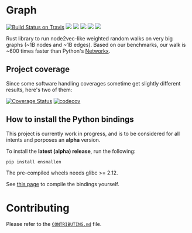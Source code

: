 # Graph
[![Build Status on Travis](https://travis-ci.org/LucaCappelletti94/ensmallen.svg?branch=master)](https://travis-ci.org/github/LucaCappelletti94/ensmallen) [![](https://img.shields.io/badge/rust-nightly-orange)](https://github.com/LucaCappelletti94/ensmallen/tree/master/graph) [![](https://img.shields.io/badge/python-3.5%20%7C%203.6%20%7C%203.7%20%7C%203.8%20%7C%203.9-blue)](https://github.com/LucaCappelletti94/ensmallen/tree/master/bindings/python) ![](https://img.shields.io/badge/platform-linux--64%20%7C%20osx--64%20%7C%20win--64-lightgrey) [![](https://img.shields.io/badge/fuzz-libfuzzer%20%7C%20honggfuzz-blueviolet)](https://github.com/LucaCappelletti94/ensmallen/tree/master/fuzzing) ![](https://img.shields.io/badge/license-MIT-green)

Rust library to run node2vec-like weighted random walks on very big graphs (~1B nodes and ~1B edges).
Based on our benchmarks, our walk is ~600 times faster than Python's [Networkx](https://networkx.github.io/).
## Project coverage
Since some software handling coverages sometime get slightly different results, here's two of them:

[![Coverage Status](https://coveralls.io/repos/github/LucaCappelletti94/ensmallen/badge.svg?branch=master)](https://coveralls.io/github/LucaCappelletti94/ensmallen)
[![codecov](https://codecov.io/gh/LucaCappelletti94/ensmallen/branch/master/graph/badge.svg)](https://codecov.io/gh/LucaCappelletti94/ensmallen)

## How to install the Python bindings
This project is currently work in progress, and is to be considered for all
intents and porposes an **alpha** version.

To install the **latest (alpha) release**, run the following:

```bash
pip install ensmallen
```

The pre-compiled wheels needs glibc >= 2.12.

See [this page](https://github.com/AnacletoLAB/ensmallen/blob/master/bindings/python/README.md) to compile the bindings yourself.

# Contributing
Please refer to the [`CONTRIBUTING.md`](https://github.com/AnacletoLAB/ensmallen/blob/master/CONTRIBUTING.md) file.